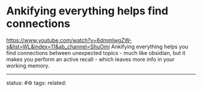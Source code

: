 # Ankifying everything helps find connections
https://www.youtube.com/watch?v=6dmmIwgZW-s&list=WL&index=11&ab_channel=ShuOmi
Ankifying everything helps you find connections between unexpected topics - much like obsidian, but it makes you perform an active recall  - which leaves more info in your working memory.



---
status: #⚙️ 
tags: 
related: 
